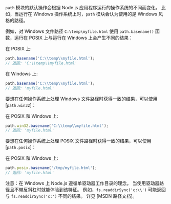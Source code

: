 
`path` 模块的默认操作会根据 Node.js 应用程序运行的操作系统的不同而变化。
比如，当运行在 Windows 操作系统上时，`path` 模块会认为使用的是 Windows 风格的路径。

例如，对 Windows 文件路径 `C:\temp\myfile.html` 使用 `path.basename()` 函数，运行在 POSIX 上与运行在 Windows 上会产生不同的结果：

在 POSIX 上:

```js
path.basename('C:\\temp\\myfile.html');
// 返回: 'C:\\temp\\myfile.html'
```

在 Windows 上:

```js
path.basename('C:\\temp\\myfile.html');
// 返回: 'myfile.html'
```

要想在任何操作系统上处理 Windows 文件路径时获得一致的结果，可以使用 [`path.win32`]：

在 POSIX 和 Windows 上:

```js
path.win32.basename('C:\\temp\\myfile.html');
// 返回: 'myfile.html'
```

要想在任何操作系统上处理 POSIX 文件路径时获得一致的结果，可以使用 [`path.posix`]：

在 POSIX 和 Windows 上:

```js
path.posix.basename('/tmp/myfile.html');
// 返回: 'myfile.html'
```

注意：在 Windows 上 Node.js 遵循单驱动器工作目录的理念。
当使用驱动器路径且不带反斜杠时就能体验到该特征。
例如，`fs.readdirSync('c:\\')` 可能返回与 `fs.readdirSync('c:')` 不同的结果。
详见 [MSDN 路径文档]。

